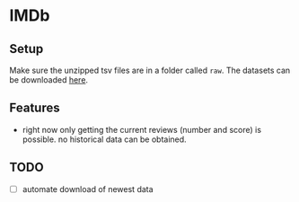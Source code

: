 # IMDb
## Setup
Make sure the unzipped tsv files are in a folder called `raw`. The datasets can be downloaded [here](https://datasets.imdbws.com/).

## Features
- right now only getting the current reviews (number and score) is possible. no historical data can be obtained.

## TODO
- [ ] automate download of newest data